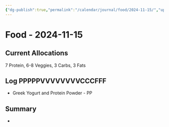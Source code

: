 ```yaml
---
{"dg-publish":true,"permalink":"/calendar/journal/food/2024-11-15/","updated":"2024-11-15T06:10:51.394-08:00"}
---
```


# Food - 2024-11-15

## Current Allocations
7 Protein, 6-8 Veggies, 3 Carbs, 3 Fats
## Log PPPPPVVVVVVVVCCCFFF
- Greek Yogurt and Protein Powder - PP
## Summary
- 

```calendar-nav
```